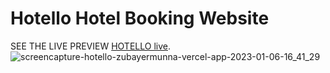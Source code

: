 # Hotello Hotel Booking Website

SEE THE LIVE PREVIEW [HOTELLO live](https://hotello-zubayermunna.vercel.app/).
![screencapture-hotello-zubayermunna-vercel-app-2023-01-06-16_41_29](https://user-images.githubusercontent.com/108220804/210997787-c96d5812-8e86-43e8-b3e3-c6738e685b14.png)
